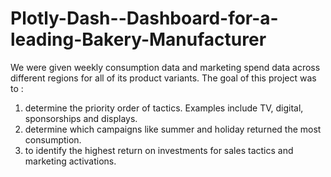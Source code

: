 # Plotly-Dash--Dashboard-for-a-leading-Bakery-Manufacturer
We were given weekly consumption data and marketing spend data across different regions for all of its product variants. The goal of this project was to : 
1) determine the priority order of tactics. Examples include TV, digital, sponsorships and displays. 
2) determine which campaigns like summer and holiday returned the most consumption.  
3) to identify the highest return on investments for sales tactics and marketing activations.
